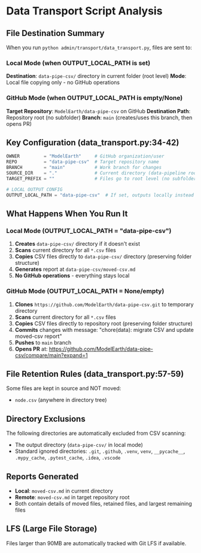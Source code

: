 # Data Transport Script Analysis

## File Destination Summary

When you run `python admin/transport/data_transport.py`, files are sent to:

### Local Mode (when OUTPUT_LOCAL_PATH is set)
**Destination**: `data-pipe-csv/` directory in current folder (root level)
**Mode**: Local file copying only - no GitHub operations

### GitHub Mode (when OUTPUT_LOCAL_PATH is empty/None)
**Target Repository**: `ModelEarth/data-pipe-csv` on GitHub
**Destination Path**: Repository root (no subfolder)
**Branch**: `main` (creates/uses this branch, then opens PR)

## Key Configuration (data_transport.py:34-42)

```python
OWNER         = "ModelEarth"     # GitHub organization/user
REPO          = "data-pipe-csv"  # Target repository name
BRANCH        = "main"           # Work branch for changes
SOURCE_DIR    = "."              # Current directory (data-pipeline root)
TARGET_PREFIX = ""               # Files go to root level (no subfolder)

# LOCAL OUTPUT CONFIG
OUTPUT_LOCAL_PATH = "data-pipe-csv"  # If set, outputs locally instead of GitHub
```

## What Happens When You Run It

### Local Mode (OUTPUT_LOCAL_PATH = "data-pipe-csv")
1. **Creates** `data-pipe-csv/` directory if it doesn't exist
2. **Scans** current directory for all `*.csv` files
3. **Copies** CSV files directly to `data-pipe-csv/` directory (preserving folder structure)
4. **Generates** report at `data-pipe-csv/moved-csv.md`
5. **No GitHub operations** - everything stays local

### GitHub Mode (OUTPUT_LOCAL_PATH = None/empty)
1. **Clones** `https://github.com/ModelEarth/data-pipe-csv.git` to temporary directory
2. **Scans** current directory for all `*.csv` files
3. **Copies** CSV files directly to repository root (preserving folder structure)
4. **Commits** changes with message: "chore(data): migrate CSV and update moved-csv report"
5. **Pushes** to `main` branch
6. **Opens PR** at: https://github.com/ModelEarth/data-pipe-csv/compare/main?expand=1

## File Retention Rules (data_transport.py:57-59)

Some files are kept in source and NOT moved:
- `node.csv` (anywhere in directory tree)

## Directory Exclusions

The following directories are automatically excluded from CSV scanning:
- The output directory (`data-pipe-csv/` in local mode)
- Standard ignored directories: `.git`, `.github`, `.venv`, `venv`, `__pycache__`, `.mypy_cache`, `.pytest_cache`, `.idea`, `.vscode`

## Reports Generated

- **Local**: `moved-csv.md` in current directory
- **Remote**: `moved-csv.md` in target repository root
- Both contain details of moved files, retained files, and largest remaining files

## LFS (Large File Storage)

Files larger than 90MB are automatically tracked with Git LFS if available.